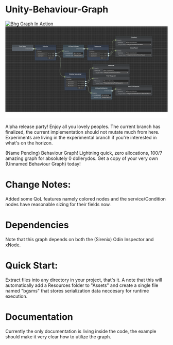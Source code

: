 # Unity-Behaviour-Graph

![Bhg Graph In Action](https://github.com/CoffeeVampir3/Unity-Behaviour-Graph/blob/screenshots/xcmVMqJWjm.gif)
![Bhg Graph Example](https://github.com/CoffeeVampir3/Unity-Behaviour-Graph/blob/screenshots/graphsneak.png)

Alpha release party! Enjoy all you lovely peoples. The current branch has finalized, the current implementation should not mutate much from here. Experiments are living in the experimental branch if you're interested in what's on the horizon.

(Name Pending) Behaviour Graph! Lightning quick, zero allocations, 100/7 amazing graph for absolutely 0 dollerydos. Get a copy of your very own (Unnamed Behaviour Graph) today!

# Change Notes:

Added some QoL features namely colored nodes and the service/Condition nodes have reasonable sizing for their fields now.

# Dependencies

Note that this graph depends on both the (Sirenix) Odin Inspector and xNode.

# Quick Start:

Extract files into any directory in your project, that's it. A note that this will automatically add a Resources folder to "Assets" and create a single file named "bgsms" that stores serialization data neccesary for runtime execution.

# Documentation

Currently the only documentation is living inside the code, the example should make it very clear how to utilize the graph.
